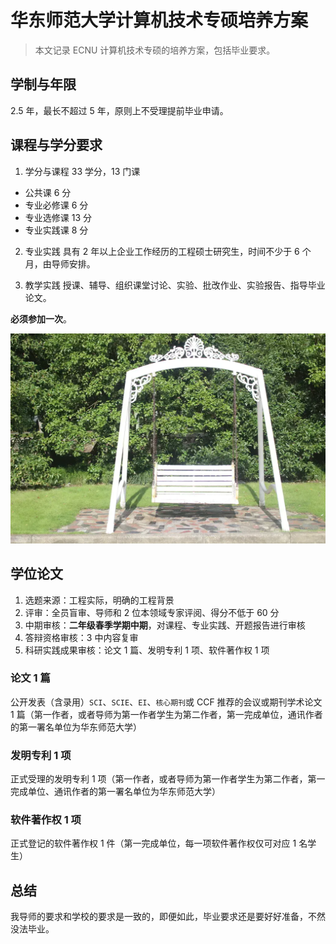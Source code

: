 # 华东师范大学计算机技术专硕培养方案

> 本文记录 ECNU 计算机技术专硕的培养方案，包括毕业要求。

## 学制与年限

2.5 年，最长不超过 5 年，原则上不受理提前毕业申请。

## 课程与学分要求

1. 学分与课程
   33 学分，13 门课

- 公共课 6 分
- 专业必修课 6 分
- 专业选修课 13 分
- 专业实践课 8 分

2. 专业实践
   具有 2 年以上企业工作经历的工程硕士研究生，时间不少于 6 个月，由导师安排。

3. 教学实践
   授课、辅导、组织课堂讨论、实验、批改作业、实验报告、指导毕业论文。

**必须参加一次**。

![](https://raw.githubusercontent.com/alwqx/picx-images-hosting/master/common/banner/cradle.jpg)

## 学位论文

1. 选题来源：工程实际，明确的工程背景
2. 评审：全员盲审、导师和 2 位本领域专家评阅、得分不低于 60 分
3. 中期审核：**二年级春季学期中期**，对课程、专业实践、开题报告进行审核
4. 答辩资格审核：3 中内容复审
5. 科研实践成果审核：论文 1 篇、发明专利 1 项、软件著作权 1 项

### 论文 1 篇

公开发表（含录用）`SCI`、`SCIE`、`EI`、`核心期刊`或 CCF 推荐的会议或期刊学术论文 1 篇（第一作者，或者导师为第一作者学生为第二作者，第一完成单位，通讯作者的第一署名单位为华东师范大学）

### 发明专利 1 项

正式受理的发明专利 1 项（第一作者，或者导师为第一作者学生为第二作者，第一完成单位、通讯作者的第一署名单位为华东师范大学）

### 软件著作权 1 项

正式登记的软件著作权 1 件（第一完成单位，每一项软件著作权仅可对应 1 名学生）

## 总结

我导师的要求和学校的要求是一致的，即便如此，毕业要求还是要好好准备，不然没法毕业。
